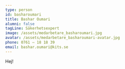 ```yaml
---
type: person
id: basharoumari
title: Bashar Oumari
alumni: false
tagLine: Säkerhetsexpert
image: /assets/medarbetare_basharoumari.jpg
avatar: /assets/medarbetare_basharoumari-avatar.jpg
phone: 0761 – 18 18 39
email: bashar.oumari@kits.se
---
```

Hej!